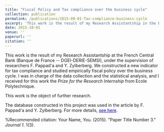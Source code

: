 ```yaml
---
title: "Fiscal Policy and Tax compliance over the business cycle"
collection: publication
permalink: /publications/2015-09-01-Tax-compliance-business-cycle
excerpt: 'This work is the result of my Research Assistantship in the French Central Bank, under the supervision of researchers F. Pappad\'a and Y. Zylberberg. We constructed a new indicator for tax compliance and studied empirically fiscal policy over the business cycle. I received for this work the  <i>Prize for the Research Internship</i> from Ecole Polytechnique.'
date: 2015-10-01
venue: ''
paperurl: ''
citation: ''
---
```

This work is the result of my Research Assistantship at the French Central Bank (Banque de France -- DGEI-DERIE-SEMSI), under the supervision of researchers F. Pappad\'a and Y. Zylberberg. We constructed a new indicator for tax compliance and studied empirically fiscal policy over the business cycle. I was in charge of the data collection and the statistical analysis, and I received for this work the <i>Prize for the Research Internship</i> from Ecole Polytechnique.

This work is the object of further research.

The database constructed in this project was used in the article by F. Pappad\'a and Y. Zylberberg. For more details, <a href='https://sites.google.com/site/francescopappada/austerity' style="color:blue">see here</a>.


%Recommended citation: Your Name, You. (2015). "Paper Title Number 3." <i>Journal 1</i>. 1(3).